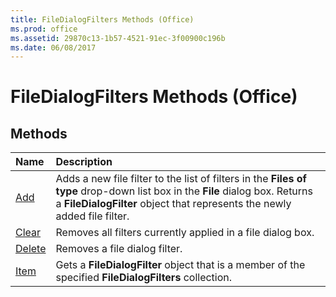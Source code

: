 ```yaml
---
title: FileDialogFilters Methods (Office)
ms.prod: office
ms.assetid: 29870c13-1b57-4521-91ec-3f00900c196b
ms.date: 06/08/2017
---
```



# FileDialogFilters Methods (Office)

## Methods



|**Name**|**Description**|
|:-----|:-----|
|[Add](filedialogfilters-add-method-office.md)|Adds a new file filter to the list of filters in the  **Files of type** drop-down list box in the **File** dialog box. Returns a **FileDialogFilter** object that represents the newly added file filter.|
|[Clear](filedialogfilters-clear-method-office.md)|Removes all filters currently applied in a file dialog box.|
|[Delete](filedialogfilters-delete-method-office.md)|Removes a file dialog filter.|
|[Item](filedialogfilters-item-method-office.md)|Gets a  **FileDialogFilter** object that is a member of the specified **FileDialogFilters** collection.|

